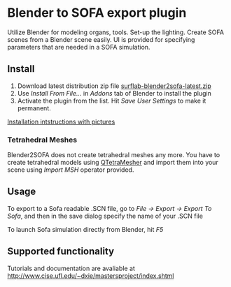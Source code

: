 # Blender to SOFA export plugin

Utilize Blender for modeling organs, tools. Set-up the lighting. Create 
SOFA scenes from a Blender scene easily. UI is provided for specifying
parameters that are needed in a SOFA simulation.

## Install
1. Download latest distribution zip file [surflab-blender2sofa-latest.zip](https://bitbucket.org/surflab/blender2sofa/get/default.zip)
2. Use _Install From File..._ in _Addons_ tab of Blender to install the plugin
3. Activate the plugin from the list. Hit _Save User Settings_ to make it permanent.

[Installation intstructions with pictures](https://bitbucket.org/surflab/blender2sofa/wiki/Install)

### Tetrahedral Meshes
Blender2SOFA does not create tetrahedral meshes any more. You have to create
tetrahedral models using [QTetraMesher](http://qtm.dennis2society.de/) and import
them into your scene using _Import MSH_ operator provided.

## Usage
To export to a Sofa readable .SCN file, go to _File -> Export -> Export To Sofa_, and then in the save dialog
specify the name of your .SCN file

To launch Sofa simulation directly from Blender, hit _F5_

## Supported functionality
Tutorials and documentation are avaliable at http://www.cise.ufl.edu/~dxie/mastersproject/index.shtml